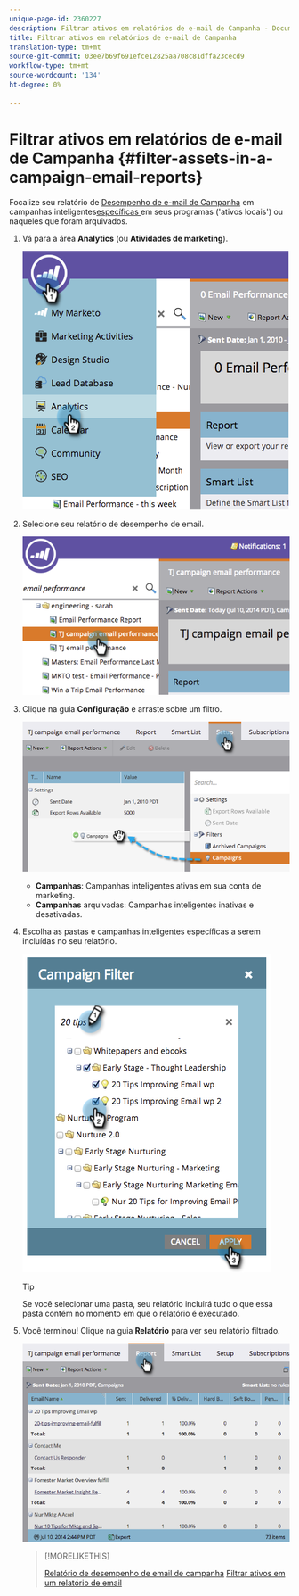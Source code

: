 ```yaml
---
unique-page-id: 2360227
description: Filtrar ativos em relatórios de e-mail de Campanha - Documentos do Marketing - Documentação do produto
title: Filtrar ativos em relatórios de e-mail de Campanha
translation-type: tm+mt
source-git-commit: 03ee7b69f691efce12825aa708c81dffa23cecd9
workflow-type: tm+mt
source-wordcount: '134'
ht-degree: 0%

---
```



# Filtrar ativos em relatórios de e-mail de Campanha {#filter-assets-in-a-campaign-email-reports}

Focalize seu relatório de [Desempenho de e-mail de Campanha](/help/marketo/product-docs/reporting/basic-reporting/report-types/campaign-email-performance-report.md) em campanhas inteligentes[específicas ](/help/marketo/product-docs/core-marketo-concepts/smart-campaigns/creating-a-smart-campaign/understanding-batch-and-trigger-smart-campaigns.md) em seus programas (&#39;ativos locais&#39;) ou naqueles que foram arquivados.

1. Vá para a área **Analytics** (ou **Atividades de marketing**).

   ![](assets/image2014-9-16-15-3a57-3a27.png)

1. Selecione seu relatório de desempenho de email.

   ![](assets/image2014-9-16-15-3a57-3a31.png)

1. Clique na guia **Configuração** e arraste sobre um filtro.

   ![](assets/image2014-9-16-15-3a57-3a35.png)

   * **Campanhas**: Campanhas inteligentes ativas em sua conta de marketing.
   * **Campanhas** arquivadas: Campanhas inteligentes inativas e desativadas.

1. Escolha as pastas e campanhas inteligentes específicas a serem incluídas no seu relatório.

   ![](assets/image2014-9-16-15-3a57-3a38.png)

   >[!TIP]
   >
   >Se você selecionar uma pasta, seu relatório incluirá tudo o que essa pasta contém no momento em que o relatório é executado.

1. Você terminou! Clique na guia **Relatório** para ver seu relatório filtrado.

   ![](assets/image2014-9-16-15-3a58-3a10.png)

   >[!MORELIKETHIS]
   >
   >[Relatório de desempenho de email de campanha](/help/marketo/product-docs/reporting/basic-reporting/report-types/campaign-email-performance-report.md)
   >[Filtrar ativos em um relatório de email](/help/marketo/product-docs/reporting/basic-reporting/report-activity/filter-assets-in-an-email-report.md)
